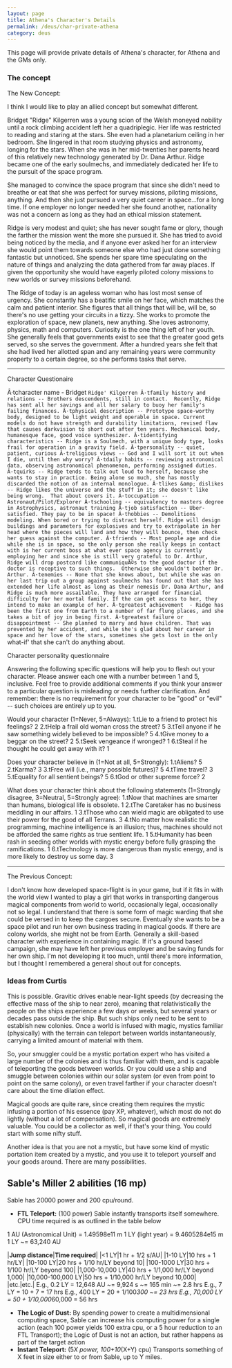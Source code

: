 ```yaml
---
layout: page
title: Athena's Character's Details
permalink: /deus/char-private-athena
category: deus
---
```

This page will provide private details of Athena's character, for Athena and the GMs only.


### The concept

The New Concept:

I think I would like to play an allied concept but somewhat different.  

Bridget &quot;Ridge&quot; Kilgerren was a young scion of the Welsh moneyed nobility until a rock climbing accident left her a quadriplegic. Her life was restricted to reading and staring at the stars. She even had a planetarium ceiling in her bedroom. She lingered in that room studying physics and astronomy, longing for the stars. When she was in her mid-twenties her parents heard of this relatively new technology generated by Dr. Dana Arthur. Ridge became one of the early soulmechs, and immediately dedicated her life to the pursuit of the space program.

She managed to convince the space program that since she didn't need to breathe or eat that she was perfect for survey missions, piloting missions, anything. And then she just pursued a very quiet career in space...for a long time. If one employer no longer needed her she found another, nationality was not a concern as long as they had an ethical mission statement.  

Ridge is very modest and quiet; she has never sought fame or glory, though the farther the mission went the more she pursued it. She has tried to avoid being noticed by the media, and if anyone ever asked her for an interview she would point them towards someone else who had just done something fantastic but unnoticed.  She spends her spare time speculating on the nature of things and analyzing the data gathered from far away places. If given the opportunity she would have eagerly piloted colony missions to new worlds or survey missions beforehand.

The Ridge of today is an ageless woman who has lost most sense of urgency. She constantly has a beatific smile on her face, which matches the calm and patient interior. She figures that all things that will be, will be, so there's no use getting your circuits in a tizzy. She works to promote the exploration of space, new planets, new anything.  She loves astronomy, physics, math and computers.  Curiosity is the one thing left of her youth. She generally feels that governments exist to see that the greater good gets served, so she serves the government. After a hundred years she felt that she had lived her allotted span and any remaining years were community property to a certain degree, so she performs tasks that serve.

-------------------------------------------------------------
Character Questionaire


Â·tcharacter name  - Bridget `Ridge' Kilgerren
Â·tfamily history and relations -- Brothers descendents, still in contact.  Recently, Ridge has sent all her savings and all her salary to buoy her family's failing finances.
Â·tphysical description -- Prototype space-worthy body, designed to be light weight and operable in space. Current models do not have strength and durability limitations, revised flaw that causes darkvision to short out after ten years. Mechanical body, humanesque face, good voice synthesizer.
Â·tidentifying characteristics -- Ridge is a Soulmech, with a unique body type, looks frail for operation in a gravity field.
Â·tpersonality -- quiet, patient, curious
Â·treligious views -- God and I will sort it out when I die, until then why worry?
Â·tdaily habits -- reviewing astronomical data, observing astronomical phenomenon, performing assigned duties.
Â·tquirks -- Ridge tends to talk out loud to herself, because she wants to stay in practice. Being alone so much, she has mostly discarded the notion of an internal monologue.
Â·tlikes &amp; dislikes -- Ridge likes the universe and the stuff in it; she doesn't like being wrong.  That about covers it.
Â·toccupation -- Astronaut/Pilot/Explorer
Â·tschooling -- equivalency to masters degree in Astrophysics, astronaut training
Â·tjob satisfaction -- Uber-satisfied. They pay to be in space!
Â·thobbies -- Demolitions modeling. When bored or trying to distract herself. Ridge will design buildings and parameters for explosives and try to extrapolate in her head where the pieces will land and how they will bounce, then check her guess against the computer.
Â·tfriends -- Most people age and die while she is in space, so the only person she really keeps in contact with is her current boss at what ever space agency is currently employing her and since she is still very grateful to Dr. Arthur, Ridge will drop postcard like communiquÃ©s to the good doctor if the doctor is receptive to such things.  Otherwise she wouldn't bother Dr. Arthur.
Â·tenemies -- None that she knows about, but while she was on her last trip out a group against soulmechs has found out that she has extended her life almost as long as their nemesis Dr. Dana Arthur, and Ridge is much more assailable. They have arranged for financial difficulty for her mortal family. If the can get access to her, they intend to make an example of her.
Â·tgreatest achievement  - Ridge has been the first one from Earth to a number of far flung places, and she takes a bit of joy in being first.
Â·tgreatest failure or disappointment -- She planned to marry and have children. That was prevented by her accident, and while she's glad about her career in space and her love of the stars, sometimes she gets lost in the only `what-if' that she can't do anything about.

Character personality questionnaire

Answering the following specific questions will help you to flesh out your character. Please answer each one with a number between 1 and 5, inclusive. Feel free to provide additional comments if you think your answer to a particular question is misleading or needs further clarification. And remember: there is no requirement for your character to be &quot;good&quot; or &quot;evil&quot; -- such choices are entirely up to you.

Would your character (1=Never, 5=Always):
1.tLie to a friend to protect his feelings?  2 
2.tHelp a frail old woman cross the street? 5
3.tTell anyone if he saw something widely believed to be impossible?  5
4.tGive money to a beggar on the street? 2
5.tSeek vengeance if wronged? 1
6.tSteal if he thought he could get away with it? 1

Does your character believe in (1=Not at all, 5=Strongly):
1.tAliens?  5
2.tKarma? 3
3.tFree will (i.e., many possible futures)?  5
4.tTime travel? 3
5.tEquality for all sentient beings? 5
6.tGod or other supreme force? 2

What does your character think about the following statements (1=Strongly disagree, 3=Neutral, 5=Strongly agree):
1.tNow that machines are smarter than humans, biological life is obsolete.  1
2.tThe Caretaker has no business meddling in our affairs.  1
3.tThose who can wield magic are obligated to use their power for the good of all Terrans.  3
4.tNo matter how realistic the programming, machine intelligence is an illusion; thus, machines should not be afforded the same rights as true sentient life. 1 
5.tHumanity has been rash in seeding other worlds with mystic energy before fully grasping the ramifications. 1
6.tTechnology is more dangerous than mystic energy, and is more likely to destroy us some day.  3




---------------------------------------------------------------
The Previous Concept:

I don't know how developed space-flight is in your game, but if it fits in with the world view I wanted to play a girl that works in transporting dangerous magical components from world to world, occasionally legal, occasionally not so legal.  I understand that there is some form of magic warding that she could be versed in to keep the cargoes secure. Eventually she wants to be a space pilot and run her own business trading in magical goods.  If there are colony worlds, she might not be from Earth. Generally a skill-based character with experience in containing magic.  If it's a ground based campaign, she may have left her previous employer and be saving funds for her own ship.  I'm not developing it too much, until there's more information, but I thought I remembered a general shout out for concepts.


### Ideas from Curtis

This is possible. Gravitic drives enable near-light speeds (by decreasing the effective mass of the ship to near zero), meaning that relativistically the people on the ships experience a few days or weeks, but several years or decades pass outside the ship. But such ships only need to be sent to establish new colonies. Once a world is infused with magic, mystics familiar (physically) with the terrain can teleport between worlds instantaneously, carrying a limited amount of material with them.

So, your smuggler could be a mystic portation expert who has visited a large number of the colonies and is thus familiar with them, and is capable of teleporting the goods between worlds. Or you could use a ship and smuggle between colonies within our solar system (or even from point to point on the same colony), or even travel farther if your character doesn't care about the time dilation effect.

Magical goods are quite rare, since creating them requires the mystic infusing a portion of his essence (pay XP, whatever), which most do not do lightly (without a lot of compensation). So magical goods are extremely valuable. You could be a collector as well, if that's your thing. You could start with some nifty stuff.

Another idea is that you are not a mystic, but have some kind of mystic portation item created by a mystic, and you use it to teleport yourself and your goods around. There are many possibilities.

## Sable's Miller 2 abilities (16 mp)
Sable has 20000 power and 200 cpu/round.

* __FTL Teleport:__ (100 power) Sable instantly transports itself somewhere. CPU time required is as outlined in the table below

1 AU (Astronomical Unit) = 1.49598e11 m
1 LY (light year) = 9.4605284e15 m
1 LY ~= 63,240 AU

|__Jump distance__|__Time required__|
|&lt;1 LY|1 hr + 1/2 s/AU|
|1-10 LY|10 hrs + 1 hr/LY|
|10-100 LY|20 hrs + 1/10 hr/LY beyond 10|
|100-1000 LY|30 hrs + 1/100 hr/LY beyond 100|
|1,000-10,000 LY|40 hrs + 1/1,000 hr/LY beyond 1,000|
|10,000-100,000 LY|50 hrs + 1/10,000 hr/LY beyond 10,000|
|etc.|etc.|
E.g., 0.2 LY = 12,648 AU ~= 9,924 s ~= 165 min ~= 2.8 hrs
E.g., 7 LY = 10 + 7 = 17 hrs
E.g., 400 LY = 20 + 1/100*300 ~= 23 hrs
E.g., 70,000 LY = 50 + 1/10,000*60,000 = 56 hrs

* __The Logic of Dust:__ By spending power to create a multidimensional computing space, Sable can increase his computing power for a single action (each 100 power yields 100 extra cpu, or a 5 hour reduction to an FTL Transport); the Logic of Dust is not an action, but rather happens as part of the target action
* __Instant Teleport:__ (5*X power, 100+10*(X+Y) cpu) Transports something of X feet in size either to or from Sable, up to Y miles.

